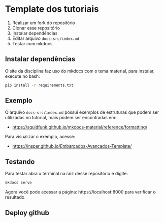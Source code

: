 # Template dos tutoriais

1. Realizar um fork do repositório
1. Clonar esse repositório
1. Instalar dependências 
1. Editar arquivo `docs-src/index.md`
1. Testar com mkdocs

## Instalar dependências 

O site da disciplina faz uso do mkdocs com o tema material, para instalar, execute no bash:

``` sh
pip install -r requirements.txt
```

## Exemplo

O arquivo `docs-src/index.md` possui exemplos de estruturas que podem ser utilizadas no tutorial, mais podem ser encontradas em:

- https://squidfunk.github.io/mkdocs-material/reference/formatting/

Para visualizar o exemplo, acesse:

- https://insper.github.io/Embarcados-Avancados-Template/

## Testando

Para testar abra o terminal na raiz desse repositório e digite:

``` sh
mkdocs serve
```

Agora você pode acessar a página: https://localhost:8000 para verificar o resultado.

## Deploy github
